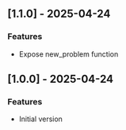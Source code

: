 ## [1.1.0] - 2025-04-24

### Features

- Expose new_problem function

## [1.0.0] - 2025-04-24

### Features

- Initial version

